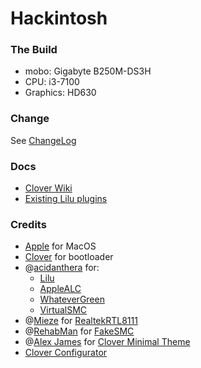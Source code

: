 Hackintosh
==========

### The Build

- mobo: Gigabyte B250M-DS3H 
- CPU: i3-7100
- Graphics: HD630

### Change

See [ChangeLog][1]

### Docs

- [Clover Wiki][2]
- [Existing Lilu plugins][3]

### Credits

- [Apple][4] for MacOS
- [Clover][5] for bootloader
- @[acidanthera][6] for:
    - [Lilu][7]
    - [AppleALC][8]
    - [WhateverGreen][9]
    - [VirtualSMC][10]
- @[Mieze][11] for [RealtekRTL8111][12]
- @[RehabMan][13] for [FakeSMC][14]
- @[Alex James][15] for [Clover Minimal Theme][16]
- [Clover Configurator][17]

[1]: https://github.com/liulanjie/Hackintosh/blob/master/ChangeLog.md
[2]: https://clover-wiki.zetam.org/Home
[3]: https://github.com/vit9696/Lilu/blob/master/KnownPlugins.md
[4]: https://www.apple.com
[5]: https://sourceforge.net/projects/cloverefiboot
[6]: https://github.com/acidanthera
[7]: https://github.com/acidanthera/Lilu
[8]: https://github.com/vit9696/AppleALC
[9]: https://github.com/acidanthera/WhateverGreen
[10]: https://github.com/acidanthera/VirtualSMC
[11]: https://github.com/Mieze
[12]: https://github.com/Mieze/RTL8111_driver_for_OS_X
[13]: https://bitbucket.org/RehabMan
[14]: https://bitbucket.org/RehabMan/os-x-fakesmc-kozlek
[15]: https://github.com/al3xtjames
[16]: https://github.com/al3xtjames/clover-theme-minimal
[17]: https://mackie100projects.altervista.org/download-clover-configurator
